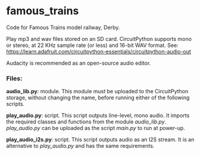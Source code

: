 # famous_trains
Code for Famous Trains model railway, Derby.

Play mp3 and wav files stored on an SD card. CircuitPython supports mono or stereo, at 22 KHz sample rate (or less) and 16-bit WAV format. See: https://learn.adafruit.com/circuitpython-essentials/circuitpython-audio-out

Audacity is recommended as an open-source audio editor.

### Files:

**audio_lib.py**: module. This module must be uploaded to the CircuitPython storage, without changing the name, before running either of the following scripts.

**play_audio.py**: script. This script outputs line-level, mono audio. It imports the required classes and functions from the module *audio_lib.py*. *play_audio.py* can be uploaded as the script *main.py* to run at power-up.

**play_audio_i2s.py**: script. This script outputs audio as an I2S stream. It is an alternative to *play_audio.py* and has the same requirements.

